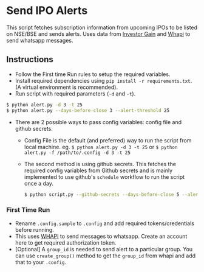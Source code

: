 # Send IPO Alerts

This script fetches subscription information from upcoming IPOs to be listed on NSE/BSE and sends alerts.
Uses data from [Investor Gain](https://www.investorgain.com/report/live-ipo-gmp/331/) and [Whapi](https://whapi.cloud/) to send whatsapp messages.

## Instructions

* Follow the First time Run rules to setup the required variables.
* Install required dependencies using `pip install -r requirements.txt`. (A virtual environment is recommended).
* Run script with required parameters (`-d` and `-t`).

``` bash
$ python alert.py -d 3 -t 25
$ python alert.py --days-before-close 3 --alert-threshold 25
```

* There are 2 possible ways to pass config variables: config file and github secrets.
  * Config File is the default (and preferred) way to run the script from local machine.
    eg. `$ python alert.py -d 3 -t 25`
    or `$ python alert.py -f /path/to/.config -d 3 -t 25`
  * The second method is using github secrets. This fetches the required config variables from Github secrets and is mainly implemented to use github's `schedule` workflow to run the script once a day.

    ``` bash
    $ python script.py --github-secrets --days-before-close 5 --alert-threshold 15.0
    ```

### First Time Run

* Rename `.config.sample` to `.config` and add required tokens/credentials before running.
* This uses [WHAPI](https://whapi.cloud/) to send messages to whatsapp. Create an account here to get required authorization token.
* [Optional] A `group_id` is needed to send alert to a particular group. You can use `create_group()` method to get the `group_id` from whapi and add that to your `.config`.
